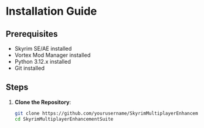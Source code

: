 # Installation Guide

## Prerequisites
- Skyrim SE/AE installed
- Vortex Mod Manager installed
- Python 3.12.x installed
- Git installed

## Steps
1. **Clone the Repository**:
   ```sh
   git clone https://github.com/yourusername/SkyrimMultiplayerEnhancementSuite.git
   cd SkyrimMultiplayerEnhancementSuite
